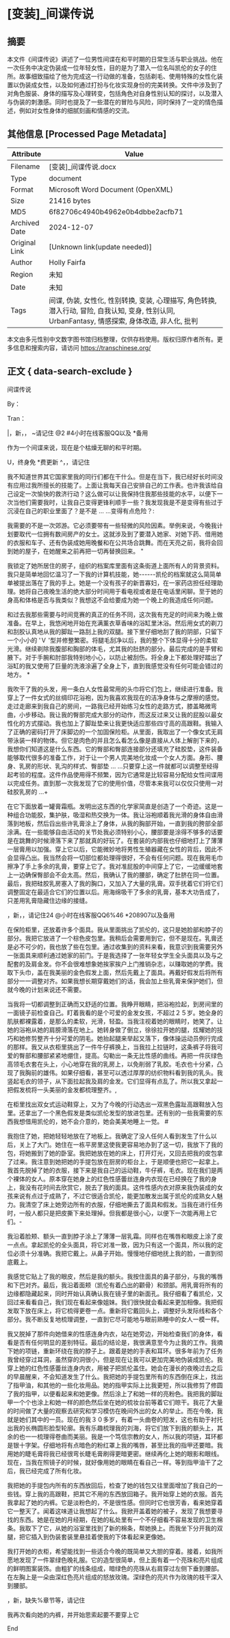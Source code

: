 # [变装]_间谍传说



## 摘要

<!-- tcd_abstract -->
本文件《间谍传说》讲述了一位男性间谍在和平时期的日常生活与职业挑战。他在一次任务中决定伪装成一位年轻女性，目的是为了潜入一位名叫凯伦的女子的住所。故事细致描绘了他为完成这一行动做的准备，包括剃毛、使用特殊的女性化装置以伪装成女性，以及如何通过打扮与化妆实现身份的完美转换。文件中涉及到了对角色服装、身体的描写及心理转变，包括角色对自身性别认知的探讨，以及潜入与伪装的刺激感。同时也提及了一些潜在的冒险与风险，同时保持了一定的情色描述，例如对女性身体的细腻刻画和情感的交流。

<!-- tcd_abstract_end -->

## 其他信息 [Processed Page Metadata]

| Attribute       | Value                                  |
|-----------------|----------------------------------------|
| Filename        | [变装]_间谍传说.docx                             |
| Type            | document                                 |
| Format          | Microsoft Word Document (OpenXML)                               |
| Size            | 21416 bytes                           |
| MD5             | 6f82706c4940b4962e0b4dbbe2acfb71                                  |
| Archived Date   | 2024-12-07                             |
| Original Link   | [Unknown link(update needed)]                         |
| Author          | Holly Fairfa                               |
| Region          | 未知                               |
| Date            | 未知                                 |
| Tags            | 间谍, 伪装, 女性化, 性别转换, 变装, 心理描写, 角色转换, 潜入行动, 冒险, 自我认知, 变身, 性别认同, UrbanFantasy, 情感探索, 身体改造, 非人化, 批判                                 |

本文由多元性别中文数字图书馆归档整理，仅供存档使用。版权归原作者所有。更多信息和搜索内容，请访问 <https://transchinese.org/>


## 正文 { data-search-exclude }

<!-- tcd_main_text -->
间谍传说





By：



Tran：

 |，新，， ~请记住 @2 #4小时在线客服QQ以及 *备用







作为一个间谍来说，现在是个枯燥无聊的和平时期。

U，终身免 *费更新 ^，，请记住





我不知道世界其它国家里我的同行们都在干什么。但是在当下，我已经好长时间没有应用过我所擅长的技能了。上面让我每天自己安排自己的工作表。也许我该给自己设定一次愉快的救济行动？这么做可以让我保持住我那些技能的水平，以便下一次当他们需要我时，让我自己变得更锋利顺手一些？我发现我是不是变得有些过于沉浸在自己的职业里面了？是不是 ... ...变得有点危险？:



我需要的不是一次郊游。它必须要带有一些轻微的风险因素。举例来说，今晚我计划要取代一位拥有数间房产的女士。这就涉及到了要潜入她家、对她下药、借用她的衣服和车子、还有伪装成她用晚餐和在公共场合跳舞。而在天亮之前，我将会回到她的屋子，在她醒来之前再把一切再替换回来。 "





我锁定了她所居住的房子，组织的档案库里面有这条街道上面所有人的背景资料。我只是简单地回忆温习了一下我的计算机技能，她------凯伦的档案就这么简简单单被提出落在了我的手上。她是一个没有孩子的新晋寡妇，在一家药店担任经理助理。她将自己夜晚生活的绝大部分时间用于看电视或者是在电话里闲聊。至于她的身高和体格是否与我类似？我想这不会给要成为她一个晚上的我造成任何问题。





和过去我那些需要与时间竞赛的真正的任务不同，这次我有充足的时间来为晚上做准备。在早上，我悠闲地开始在充满薰衣草香味的浴缸里沐浴。然后用女式的剃刀和刮胶认真地从我的脚趾一路刮上我的双腿。接下里仔细地刮了我的阴部，只留下一个小小的 'Ｖ '型并修整繁密。将腿毛刮净以后，我的整个下体显得十分的柔软光滑。继续剃除我腹部和胸部的体毛，尤其我的肚脐的部分。最后完成的是手臂和腋下。对于手腕和肘部我特别地小心，以防止被刮伤。将全身上下都处理好踏出了浴缸的我又使用了巨量的洗液涂遍了全身上下，直到我感觉没有任何可能会错过的地方。 *





我吹干了我的头发，用一条白人女性最常用的头巾将它们包上，继续进行准备。我穿上了一件女式的丝绸印花浴袍，因为我喜欢我现在的洁净身体与之摩擦的感觉。走过走廊来到我自己的房间，一路我已经开始练习女性的走路方式，膝盖略微弯曲，小步移动。我让我的臀部完成大部分的动作，而这反过来又让我的屁股以最女性化的方式摆动。我也加上了脚趾垫来让我更快适应那些四寸高的高跟鞋。我输入了正确的密码打开了床脚边的一个加固保险柜。从里面，我取出了一个像女式无肩带泳装一样的物体。但它是肉色的并且怎么看怎么像是直接从人体上解剖下来的，我想你们知道这是什么东西。它的臀部和臀部连接部分还填充了硅胶垫，这件装备能够取代很多的准备工作，对于让一个男人完美地化妆成一个女人方面。身形、腰身、乳房的形状、乳沟的样式、臀部垫 ... ...只要穿上这一件就都可以调整至经得起考验的程度。这件作品使用得不频繁，因为它通常是比较容易分配给女性间谍用以完成任务。直到那一次我发现了它的使用价值，尽管本来我可以仅仅只使用一对硅胶乳房的 ...+





在它下面放着一罐膏霜瓶。发明出这东西的化学家简直是创造了一个奇迹。这是一种组合功能胶，集护肤，吸湿和热交换为一体。我让浴袍顺着我光滑的身体自由滑落到地板，然后舀出些许乳膏涂上了身体，从我的胸部开始，一直到我的胯部全部涂满。在一些能够自由活动的关节处我必须特别小心，腰部要是涂得不够多的话要是在跳舞的时候滑落下来了那就真的好玩了。在套装的内部我也仔细地打上了薄薄一层膏用以加强。穿上它以后，它能微妙地将男性生殖器藏在女性的背后，因此不会显得凸出。我当然会将一切部位都处理得很好，不会有任何问题。现在我用毛巾擦净了手上多余的乳膏，要穿上它了。我对准屁股的中间穿上了它，一边缓缓地套上一边确保臀部会不会太高。然后，我确认了我的腰部，确定了肚脐在同一位置。最后，我把硅胶乳房塞入了我的胸口，又加入了大量的乳膏。双手抚着它们将它们调整固定在最适合它们的位置以后。用海绵吸干了多余的乳膏，基本大功告成了，只差用乳膏隐藏住边缘的接缝。



，新，，请记住24 @小时在线客服QQ6%46 *208907以及备用



在保险柜里，还放着许多个面具。我从里面挑出了凯伦的，这只是她脸部和脖子的部分。我把它放进了一个棕色皮包里。我稍后会需要用到它，但不是现在。乳膏还是必不可少的，我也放了些在包里。通过收集到的资料来看，我意识到我需要另外一张面具来顺利通过她家的前门。于是我选择了一张年轻女学生全头面具以及与之配套的及肩金发。你不会很难想象她挨家挨户上门推销杂志，以赚取她的学费。我取下头巾，盖在我美丽的金色假发上面，然后先戴上了面具。再戴好假发后将所有部分一一调整对齐。如果我想长期穿戴她们的话，我会加上些乳膏来保护她们，但就今晚的计划来说还不需要。



当我将一切都调整到正确而又舒适的位置。我睁开眼睛，把浴袍捡起，到房间里的一面镜子前检查自己。盯着我看的是个可爱的金发女孩，不超过２５岁。她全身的肌肤都裸露着，是那么的柔软，光滑，轻盈。当我注视着她的眼睛时，她笑了。让她的浴袍从她的肩膀滑落在地上。她转身做了倒立，徐徐拉开她的腿，炫耀她的技巧和她修剪整齐十分可爱的阴毛。她抬起腿来举起又落下，像体操运动员例行完成的那样。我又从衣柜里挑出了一件牛仔裤换上，当我拉上拉链时，这条裤子将我可爱的臀部和腰部紧紧地绷住，提高。勾勒出一条无比性感的曲线。再把一件灰绿色高领毛衣套在头上，小心地穿在我的乳房上，以免削弱了乳胶。毛衣也十分紧，凸现了我胸前的雄伟。如果仔细看，甚至可以透过厚厚的纺织物料看到我的乳头。我竖起毛衣的领子，从下面拉起我及肩的金发。它们显得有点乱了。所以我又拿起一把假发梳将一头美丽的金发都梳理整齐。,





在柜里找出双女式运动鞋穿上，又为了今晚的行动选出一双黑色露趾高跟鞋放入包里。还拿出了一个黑色假发是类似凯伦发型的放进包里。还有别的一些我需要的东西我想借用凯伦的，她不会介意的，她会美美地睡上一觉。 #











我抱住了她，把她轻轻地放在了地板上。我确定了没人任何人看到发生了什么以后，关上了大门。她住在一栋平房里这使我更容易地办到了这一切，我放下了我的包，将她搬到了她的卧室。我把她放在她的床上，打开灯光，又回去把我的皮包拿了过来。我注意到她把她的手提包放在厨房的柜台上，于是顺便也把它一起拿上。我首先脱掉了她的衣服，接下来是我自己的运动鞋，牛仔裤，毛衣。现在我们是两个裸体的女人。原本穿在她身上的红色性感蕾丝连身内衣现在已经换在了我的身上，我没有花时间去欣赏它，脱去了我的面具。这件性感内衣对原来我伪装成的女孩来说有点过于成熟了，不过它很适合凯伦，能更加散发出属于凯伦的成熟女人魅力。我清空了床上她旁边所有的衣服，仔细地撕去了面具和假发。当我在进行任务时，一般人都只是把皮撕下来处理掉。但我都是很小心，以便下一次能再用上它们。-





我沿着脸颊、额头一直到脖子涂上了薄薄一层乳霜。同样也在嘴唇和眼皮上涂了皮一点点。拿起凯伦的全头面具，将它对准一致，因为只有这一个面具，所以我的定位必须十分准确。我把它戴上。从鼻子开始。慢慢地仔细地抚上我的脸，一直到彻底戴上。

我感觉它贴上了我的眼皮，然后是我的额头。我按住面具的鼻子部分，与我的嘴唇和下巴对齐。最后，我沿着面颊（凯伦有着凸出的颧骨）和颈部。用乳膏将所有的边缘都隐藏起来，同时开始认真确认我在镜子里的新面孔。我仔细看了看凯伦，又回过来看看自己，我们现在看起来像姐妹。我们很快就会看起来更加相像。我把假发取下放在床上，将它梳得更卷一点。重新将它戴回头上，调整好头发际线和各个部分。我不断反复地梳理调整，一直到它尽可能地与眼前熟睡中的女人一模一样。





我又脱掉了那件向她借来的性感连身内衣，站在她旁边，开始检查我们的身体，看看是否有任何明显的差别特征。最后的结论是，我很满意至今为止我的工作。我摘下她的项链，重新环绕在我的脖子上。跟着是她的手表和耳环。很多年前为了任务我曾经穿过耳洞，虽然穿的洞很小，但是现在让我可以更加完美地伪装成凯伦。我穿上她的红色性感蕾丝连身内衣，用被子把凯伦盖住。她会在漫长的夜晚过去之后的早晨醒来，不会知道发生了什么。我把她的手提包里所有的东西倒在床上，找出了指甲油，和其他的一些化妆用品。她的指甲实际上比我更短，所以我修剪了修圆了我的指甲，以便看起来和她更像。然后涂上了和她一样的亮粉色。我把我的脚趾甲一个个也涂上和她一样的颜色然后坐在她的梳妆台前等着它们晾干。我花了大量的时间做了大量的观察去研究和学习模仿在晚间外出的女人的举止。而在今晚，我就是她们其中的一员。现在的我３０多岁，有着一头曲卷的短发，这也有助于衬托出我的长椭圆形脸型轮廓。我有乐趣梳理我的刘海，将它们放下到我的额头上，其余的也一一梳理得卷曲而美丽。我是一个笃信宗教的女人，所以我的项链，耳环都是银十字架。仔细地将有点暗色的粉红罩上我的嘴唇，甚至比我的指甲还要暗。我用她的睫毛膏将我已经很弯长睫毛膏刷得更暗更密。继续再化上她的眼影和眼线。现在，当我在照镜子的时候，就好像用她的眼睛在看自己一样。等到指甲油干了之后，我已经完成了所有化妆。





我把她的手提包内所有的东西放回后，检查了她的钱包又往里面增加了我自己的一些钱。穿上我的高跟鞋，把其它不用的东西放回箱子。我开始穿上她的衣服。首先我拿起了她的内裤。它是淡粉色的，不是很性感。但同时它也很芳香，看来她穿着它一整天了。闻着这味道让我想起了什么。我掀开盖着她的被子，发现了我想要寻找的东西。她是在她的月经期，在她的私处里有一个不仔细看不容易发现的卫生棉条。我取下了它，从她的浴室里找到了新的棉条，帮她换上。而我坐下分开我的双腿，把它插入到伪装套装里悬挂着使我的下体看起来更像她。





我打开她的衣柜，希望能找到一些适合今晚的既简单又大胆的穿着。接着，如我所愿地发现了一件翠绿色晚礼服。它的造型很简单，但上面有着一个亮珠和亮片组成的鲜明图案装饰。由粗犷的线条组成，暗绿色的亮珠从右肩穿过左侧下垂到腰部。在左胸上是一朵由深红色亮片组成的怒放玫瑰。深绿色的亮片作为玫瑰的枝干深入到腰部。



，新，缺失%章节等，请记住



我再次看向她的内裤，并开始思索起要不要穿上它





End
<!-- tcd_main_text_end -->

